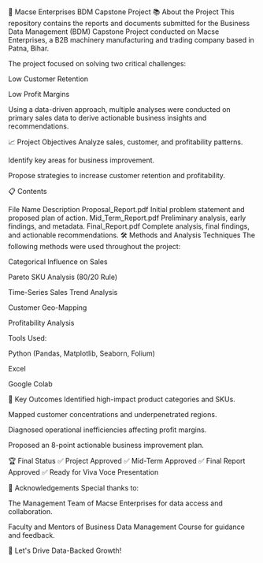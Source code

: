 📄 Macse Enterprises BDM Capstone Project
📚 About the Project
This repository contains the reports and documents submitted for the Business Data Management (BDM) Capstone Project conducted on Macse Enterprises, a B2B machinery manufacturing and trading company based in Patna, Bihar.

The project focused on solving two critical challenges:

Low Customer Retention

Low Profit Margins

Using a data-driven approach, multiple analyses were conducted on primary sales data to derive actionable business insights and recommendations.

📈 Project Objectives
Analyze sales, customer, and profitability patterns.

Identify key areas for business improvement.

Propose strategies to increase customer retention and profitability.

📋 Contents

File Name	Description
Proposal_Report.pdf	Initial problem statement and proposed plan of action.
Mid_Term_Report.pdf	Preliminary analysis, early findings, and metadata.
Final_Report.pdf	Complete analysis, final findings, and actionable recommendations.
🛠️ Methods and Analysis Techniques
The following methods were used throughout the project:

Categorical Influence on Sales

Pareto SKU Analysis (80/20 Rule)

Time-Series Sales Trend Analysis

Customer Geo-Mapping

Profitability Analysis

Tools Used:

Python (Pandas, Matplotlib, Seaborn, Folium)

Excel

Google Colab

🧠 Key Outcomes
Identified high-impact product categories and SKUs.

Mapped customer concentrations and underpenetrated regions.

Diagnosed operational inefficiencies affecting profit margins.

Proposed an 8-point actionable business improvement plan.

🏆 Final Status
✅ Project Approved
✅ Mid-Term Approved
✅ Final Report Approved
✅ Ready for Viva Voce Presentation

🤝 Acknowledgements
Special thanks to:

The Management Team of Macse Enterprises for data access and collaboration.

Faculty and Mentors of Business Data Management Course for guidance and feedback.

🚀 Let's Drive Data-Backed Growth!
